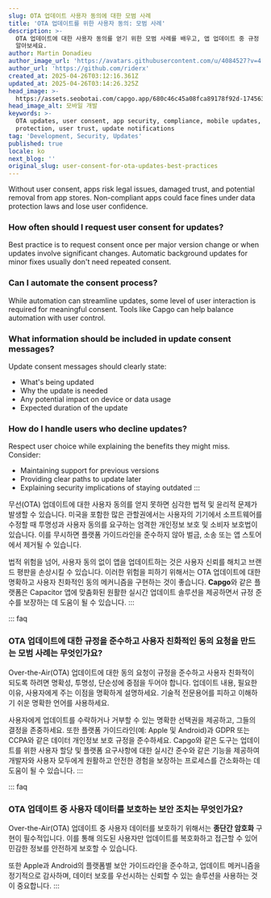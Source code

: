 ```yaml
---
slug: OTA 업데이트 사용자 동의에 대한 모범 사례
title: 'OTA 업데이트를 위한 사용자 동의: 모범 사례'
description: >-
  OTA 업데이트에 대한 사용자 동의를 얻기 위한 모범 사례를 배우고, 앱 업데이트 중 규정 준수, 보안 및 사용자 신뢰를 유지하는 방법을
  알아보세요.
author: Martin Donadieu
author_image_url: 'https://avatars.githubusercontent.com/u/4084527?v=4'
author_url: 'https://github.com/riderx'
created_at: 2025-04-26T03:12:16.361Z
updated_at: 2025-04-26T03:14:26.325Z
head_image: >-
  https://assets.seobotai.com/capgo.app/680c46c45a08fca89178f92d-1745637266325.jpg
head_image_alt: 모바일 개발
keywords: >-
  OTA updates, user consent, app security, compliance, mobile updates, data
  protection, user trust, update notifications
tag: 'Development, Security, Updates'
published: true
locale: ko
next_blog: ''
original_slug: user-consent-for-ota-updates-best-practices
---
```

Without user consent, apps risk legal issues, damaged trust, and potential removal from app stores. Non-compliant apps could face fines under data protection laws and lose user confidence.

### How often should I request user consent for updates?

Best practice is to request consent once per major version change or when updates involve significant changes. Automatic background updates for minor fixes usually don't need repeated consent.

### Can I automate the consent process?

While automation can streamline updates, some level of user interaction is required for meaningful consent. Tools like Capgo can help balance automation with user control.

### What information should be included in update consent messages?

Update consent messages should clearly state:
- What's being updated
- Why the update is needed
- Any potential impact on device or data usage
- Expected duration of the update

### How do I handle users who decline updates?

Respect user choice while explaining the benefits they might miss. Consider:
- Maintaining support for previous versions
- Providing clear paths to update later
- Explaining security implications of staying outdated
:::

무선(OTA) 업데이트에 대한 사용자 동의를 얻지 못하면 심각한 법적 및 윤리적 문제가 발생할 수 있습니다. 미국을 포함한 많은 관할권에서는 사용자의 기기에서 소프트웨어를 수정할 때 투명성과 사용자 동의를 요구하는 엄격한 개인정보 보호 및 소비자 보호법이 있습니다. 이를 무시하면 플랫폼 가이드라인을 준수하지 않아 벌금, 소송 또는 앱 스토어에서 제거될 수 있습니다.

법적 위험을 넘어, 사용자 동의 없이 앱을 업데이트하는 것은 사용자 신뢰를 해치고 브랜드 평판을 손상시킬 수 있습니다. 이러한 위험을 피하기 위해서는 OTA 업데이트에 대한 명확하고 사용자 친화적인 동의 메커니즘을 구현하는 것이 좋습니다. **Capgo**와 같은 플랫폼은 Capacitor 앱에 맞춤화된 원활한 실시간 업데이트 솔루션을 제공하면서 규정 준수를 보장하는 데 도움이 될 수 있습니다.
:::

::: faq
### OTA 업데이트에 대한 규정을 준수하고 사용자 친화적인 동의 요청을 만드는 모범 사례는 무엇인가요?

Over-the-Air(OTA) 업데이트에 대한 동의 요청이 규정을 준수하고 사용자 친화적이 되도록 하려면 명확성, 투명성, 단순성에 중점을 두어야 합니다. 업데이트 내용, 필요한 이유, 사용자에게 주는 이점을 명확하게 설명하세요. 기술적 전문용어를 피하고 이해하기 쉬운 명확한 언어를 사용하세요.

사용자에게 업데이트를 수락하거나 거부할 수 있는 명확한 선택권을 제공하고, 그들의 결정을 존중하세요. 또한 플랫폼 가이드라인(예: Apple 및 Android)과 GDPR 또는 CCPA와 같은 데이터 개인정보 보호 규정을 준수하세요. Capgo와 같은 도구는 업데이트를 위한 사용자 할당 및 플랫폼 요구사항에 대한 실시간 준수와 같은 기능을 제공하여 개발자와 사용자 모두에게 원활하고 안전한 경험을 보장하는 프로세스를 간소화하는 데 도움이 될 수 있습니다.
:::

::: faq
### OTA 업데이트 중 사용자 데이터를 보호하는 보안 조치는 무엇인가요?

Over-the-Air(OTA) 업데이트 중 사용자 데이터를 보호하기 위해서는 **종단간 암호화** 구현이 필수적입니다. 이를 통해 의도된 사용자만 업데이트를 복호화하고 접근할 수 있어 민감한 정보를 안전하게 보호할 수 있습니다.

또한 Apple과 Android의 플랫폼별 보안 가이드라인을 준수하고, 업데이트 메커니즘을 정기적으로 감사하며, 데이터 보호를 우선시하는 신뢰할 수 있는 솔루션을 사용하는 것이 중요합니다.
:::
